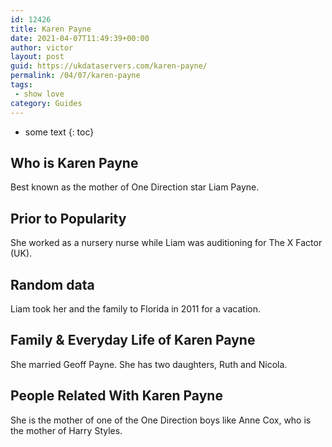 ```yaml
---
id: 12426
title: Karen Payne
date: 2021-04-07T11:49:39+00:00
author: victor
layout: post
guid: https://ukdataservers.com/karen-payne/
permalink: /04/07/karen-payne
tags:
 - show love
category: Guides
---
```


* some text
{: toc}


## Who is Karen Payne



Best known as the mother of One Direction star Liam Payne. 

                
                
                
## Prior to Popularity



She worked as a nursery nurse while Liam was auditioning for The X Factor (UK).

                
                
                
## Random data



Liam took her and the family to Florida in 2011 for a vacation.

                
                
                
## Family & Everyday Life of Karen Payne



She married Geoff Payne. She has two daughters, Ruth and Nicola.

                
                
                
## People Related With Karen Payne



She is the mother of one of the One Direction boys like Anne Cox, who is the mother of Harry Styles.

                
              
            
          
          
          